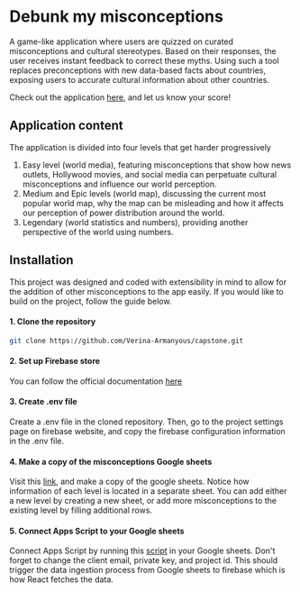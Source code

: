 # Debunk my misconceptions 

A game-like application where users are quizzed on curated misconceptions and cultural stereotypes. Based on their responses, the user receives instant feedback to correct these myths. Using such a tool replaces preconceptions with new data-based facts about countries, exposing users to accurate cultural information about other countries.  

Check out the application [here](https://debunk-my-misconceptions.netlify.app/), and let us know your score! 

## Application content 
The application is divided into four levels that get harder progressively 

1. Easy level (world media), featuring misconceptions that show how news outlets, Hollywood movies, and social media can perpetuate cultural misconceptions and influence our world perception.
2. Medium and Epic levels (world map), discussing the current most popular world map, why the map can be misleading and how it affects our perception of power distribution around the world.
3. Legendary (world statistics and numbers), providing another perspective of the world using numbers.

## Installation

This project was designed and coded with extensibility in mind to allow for the addition of other misconceptions to the app easily. If you would like to build on the project, follow the guide below.

#### 1. Clone the repository 

```bash
git clone https://github.com/Verina-Armanyous/capstone.git
```
#### 2. Set up Firebase store 
You can follow the official documentation [here](https://firebase.google.com/)

#### 3. Create .env file 
Create a .env file in the cloned repository. Then, go to the project settings page on firebase website, and copy the firebase configuration information in the .env file. 

#### 4. Make a copy of the misconceptions Google sheets 
Visit this [link](https://docs.google.com/spreadsheets/d/1RkLxbg0SB8CDLkKnwEwjqyuaXmhztVg2U5J5J20RC6Y/edit#gid=597552911), and make a copy of the google sheets. Notice how information of each level is located in a separate sheet. You can add either a new level by creating a new sheet, or add more misconceptions to the existing level by filling additional rows. 

#### 5. Connect Apps Script to your Google sheets 
Connect Apps Script by running this [script](https://github.com/Verina-Armanyous/capstone/blob/master/script.js) in your Google sheets. Don't forget to change the client email, private key, and project id. This should trigger the data ingestion process from Google sheets to firebase which is how React fetches the data. 
